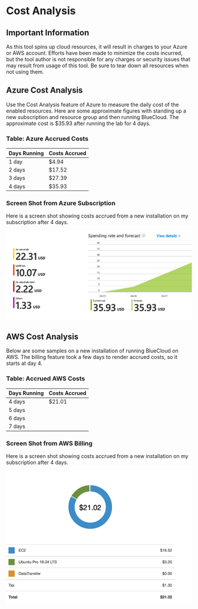 # Cost Analysis


## Important Information
As this tool spins up cloud resources, it will result in charges to your Azure or AWS account.  Efforts have been made to minimize the costs incurred, but the tool author is not responsible for any charges or security issues that may result from usage of this tool.  Be sure to tear down all resources when not using them.

## Azure Cost Analysis
Use the Cost Analysis feature of Azure to measure the daily cost of the enabled 
resources.  Here are some approximate figures with standing up a new subscription
and resource group and then running BlueCloud.  The approximate cost is $35.93 after
running the lab for 4 days.

### Table:  Azure Accrued Costs
| Days Running  |  Costs Accrued |
|---------------|----------------|
|    1 day      |     $4.94      |
|    2 days     |     $17.52     |
|    3 days     |     $27.39     |
|    4 days     |     $35.93     |


### Screen Shot from Azure Subscription 
Here is a screen shot showing costs accrued from a new installation on my subscription 
after 4 days.

 
![](images/day4-bc.png)


## AWS Cost Analysis
Below are some samples on a new installation of running BlueCloud on AWS.  The billing feature took a few days to render accrued costs, so it starts at day 4.

### Table:  Accrued AWS Costs
| Days Running  |  Costs Accrued |
|---------------|----------------|
|    4 days     |     $21.01     |
|    5 days     |                |
|    6 days     |                |
|    7 days     |                |


### Screen Shot from AWS Billing 
Here is a screen shot showing costs accrued from a new installation on my subscription 
after 4 days.

![](images/bc-aws-day4.png)
